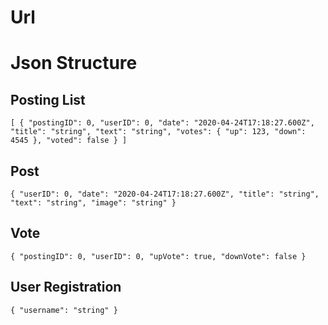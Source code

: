 # Url

# Json Structure

## Posting List
`
[
    {
        "postingID": 0,
        "userID": 0,
        "date": "2020-04-24T17:18:27.600Z",
        "title": "string",
        "text": "string",
        "votes": { "up": 123, "down": 4545 },
        "voted": false
  }
]
`

## Post
`{
    "userID": 0,
    "date": "2020-04-24T17:18:27.600Z",
    "title": "string",
    "text": "string",
    "image": "string"
}`

## Vote
`
{
    "postingID": 0,
    "userID": 0,
    "upVote": true,
    "downVote": false
}
`

## User Registration
`
{
    "username": "string"
}
`
